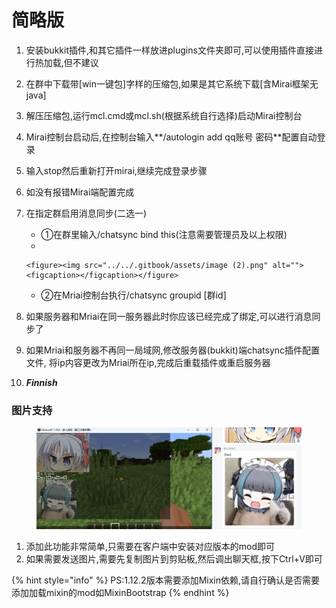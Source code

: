 # 简略版

1. 安装bukkit插件,和其它插件一样放进plugins文件夹即可,可以使用插件直接进行热加载,但不建议
2. 在群中下载带\[win一键包]字样的压缩包,如果是其它系统下载\[含Mirai框架无java]
3. 解压压缩包,运行mcl.cmd或mcl.sh(根据系统自行选择)启动Mirai控制台
4. Mirai控制台启动后,在控制台输入**/autologin add qq账号 密码**配置自动登录
5. 输入stop然后重新打开mirai,继续完成登录步骤
6. 如没有报错Mirai端配置完成
7. 在指定群启用消息同步(二选一)
   * ①在群里输入/chatsync bind this(注意需要管理员及以上权限)
   *

       <figure><img src="../../.gitbook/assets/image (2).png" alt=""><figcaption></figcaption></figure>
   * ②在Mriai控制台执行/chatsync groupid \[群id]
8. 如果服务器和Mriai在同一服务器此时你应该已经完成了绑定,可以进行消息同步了
9. 如果Mriai和服务器不再同一局域网,修改服务器(bukkit)端chatsync插件配置文件, 将ip内容更改为Mriai所在ip,完成后重载插件或重启服务器
10. _**Finnish**_

### 图片支持

<figure><img src="../../.gitbook/assets/image.png" alt=""><figcaption></figcaption></figure>

1. 添加此功能非常简单,只需要在客户端中安装对应版本的mod即可
2. 如果需要发送图片,需要先复制图片到剪贴板,然后调出聊天框,按下Ctrl+V即可

{% hint style="info" %}
PS:1.12.2版本需要添加Mixin依赖,请自行确认是否需要添加加载mixin的mod如MixinBootstrap
{% endhint %}
